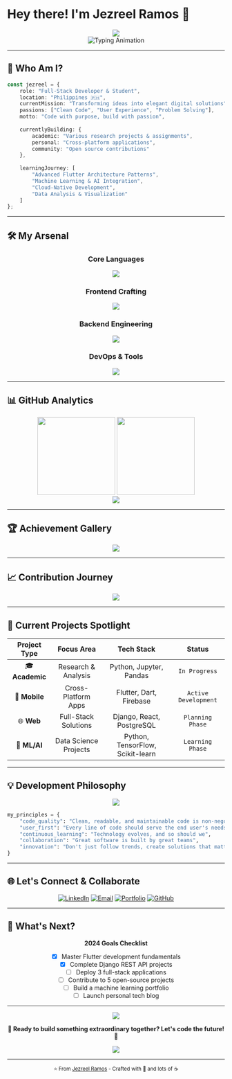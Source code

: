 # Hey there! I'm Jezreel Ramos 🚀

<div align="center">
  <img src="https://capsule-render.vercel.app/api?type=waving&color=gradient&customColorList=6,11,20&height=180&section=header&text=Welcome%20to%20my%20Digital%20Universe&fontSize=42&fontColor=fff&animation=twinkling&fontAlignY=32" />
</div>

<div align="center">
  <img src="https://readme-typing-svg.herokuapp.com?font=Fira+Code&size=22&duration=3000&pause=1000&color=00D9FF&center=true&vCenter=true&multiline=true&width=600&height=100&lines=Full-Stack+Developer+%F0%9F%92%BB;Mobile+App+Architect+%F0%9F%93%B1;Data+Science+Explorer+%F0%9F%93%8A;Open+Source+Contributor+%F0%9F%8C%9F" alt="Typing Animation" />
</div>

---

## 🎯 **Who Am I?**

```typescript
const jezreel = {
    role: "Full-Stack Developer & Student",
    location: "Philippines 🇵🇭",
    currentMission: "Transforming ideas into elegant digital solutions",
    passions: ["Clean Code", "User Experience", "Problem Solving"],
    motto: "Code with purpose, build with passion",
    
    currentlyBuilding: {
        academic: "Various research projects & assignments",
        personal: "Cross-platform applications",
        community: "Open source contributions"
    },
    
    learningJourney: [
        "Advanced Flutter Architecture Patterns",
        "Machine Learning & AI Integration",
        "Cloud-Native Development",
        "Data Analysis & Visualization"
    ]
};
```

---

## 🛠️ **My Arsenal**

<div align="center">

### **Core Languages**
<img src="https://skillicons.dev/icons?i=cs,java,python,dart,js,typescript&theme=dark" />

### **Frontend Crafting**
<img src="https://skillicons.dev/icons?i=html,css,tailwind,flutter,react,vue&theme=dark" />

### **Backend Engineering**
<img src="https://skillicons.dev/icons?i=django,nodejs,express,firebase,mongodb,mysql&theme=dark" />

### **DevOps & Tools**
<img src="https://skillicons.dev/icons?i=git,docker,aws,vercel,vscode,figma&theme=dark" />

</div>

---

## 📊 **GitHub Analytics**

<div align="center">
  <img height="180em" src="https://github-readme-stats.vercel.app/api?username=somarjez&show_icons=true&theme=tokyonight&include_all_commits=true&count_private=true&hide_border=true&bg_color=0D1117&title_color=00D9FF&icon_color=00D9FF&text_color=C9D1D9"/>
  <img height="180em" src="https://github-readme-stats.vercel.app/api/top-langs/?username=somarjez&layout=compact&langs_count=8&theme=tokyonight&hide_border=true&bg_color=0D1117&title_color=00D9FF&text_color=C9D1D9"/>
</div>

<div align="center">
  <img src="https://github-readme-streak-stats.vercel.app?user=somarjez&theme=tokyonight&hide_border=true&background=0D1117&stroke=00D9FF&ring=00D9FF&fire=FF6B6B&currStreakLabel=00D9FF" />
</div>

---

## 🏆 **Achievement Gallery**

<div align="center">
  <img src="https://github-profile-trophy.vercel.app/?username=somarjez&theme=tokyonight&no-frame=true&margin-w=10&margin-h=10&column=4" />
</div>

---

## 📈 **Contribution Journey**

<div align="center">
  <img src="https://github-readme-activity-graph.vercel.app/graph?username=somarjez&theme=tokyo-night&hide_border=true&bg_color=0D1117&color=00D9FF&line=00D9FF&point=FF6B6B&area=true&area_color=00D9FF" />
</div>

---

## 🎨 **Current Projects Spotlight**

<div align="center">

| Project Type | Focus Area | Tech Stack | Status |
|:---:|:---:|:---:|:---:|
| 🎓 **Academic** | Research & Analysis | Python, Jupyter, Pandas | `In Progress` |
| 📱 **Mobile** | Cross-Platform Apps | Flutter, Dart, Firebase | `Active Development` |
| 🌐 **Web** | Full-Stack Solutions | Django, React, PostgreSQL | `Planning Phase` |
| 🤖 **ML/AI** | Data Science Projects | Python, TensorFlow, Scikit-learn | `Learning Phase` |

</div>

---

## 💡 **Development Philosophy**

<div align="center">
  <img src="https://quotes-github-readme.vercel.app/api?type=horizontal&theme=tokyonight&quote=The%20best%20code%20is%20written%20when%20you%20understand%20both%20the%20problem%20and%20the%20solution%20deeply.&author=Jezreel%20Ramos" />
</div>

```python
my_principles = {
    "code_quality": "Clean, readable, and maintainable code is non-negotiable",
    "user_first": "Every line of code should serve the end user's needs",
    "continuous_learning": "Technology evolves, and so should we",
    "collaboration": "Great software is built by great teams",
    "innovation": "Don't just follow trends, create solutions that matter"
}
```

---

## 🌐 **Let's Connect & Collaborate**

<div align="center">

[![LinkedIn](https://img.shields.io/badge/LinkedIn-Connect-0077B5?style=for-the-badge&logo=linkedin&logoColor=white&labelColor=0077B5)](https://linkedin.com/in/jezreel-ramos)
[![Email](https://img.shields.io/badge/Email-jezreelramoz@gmail.com-D14836?style=for-the-badge&logo=gmail&logoColor=white&labelColor=D14836)](mailto:jezreelramoz@gmail.com)
[![Portfolio](https://img.shields.io/badge/Portfolio-Visit%20Now-FF5722?style=for-the-badge&logo=firefox&logoColor=white&labelColor=FF5722)](https://jezreel-portfolio.dev)
[![GitHub](https://img.shields.io/badge/GitHub-Follow-100000?style=for-the-badge&logo=github&logoColor=white&labelColor=100000)](https://github.com/somarjez)

</div>

---

## 🎯 **What's Next?**

<div align="center">

**2024 Goals Checklist**
- [x] Master Flutter development fundamentals
- [x] Complete Django REST API projects  
- [ ] Deploy 3 full-stack applications
- [ ] Contribute to 5 open-source projects
- [ ] Build a machine learning portfolio
- [ ] Launch personal tech blog

</div>

---

<div align="center">
  <img src="https://capsule-render.vercel.app/api?type=waving&color=gradient&customColorList=6,11,20&height=120&section=footer&animation=twinkling" />
</div>

<div align="center">
  
**🚀 Ready to build something extraordinary together? Let's code the future! 🚀**

<img src="https://komarev.com/ghpvc/?username=somarjez&color=00D9FF&style=for-the-badge&label=Profile+Views" />

</div>

---

<div align="center">
  <sub>⭐ From <a href="https://github.com/somarjez">Jezreel Ramos</a> - Crafted with 💙 and lots of ☕</sub>
</div>

